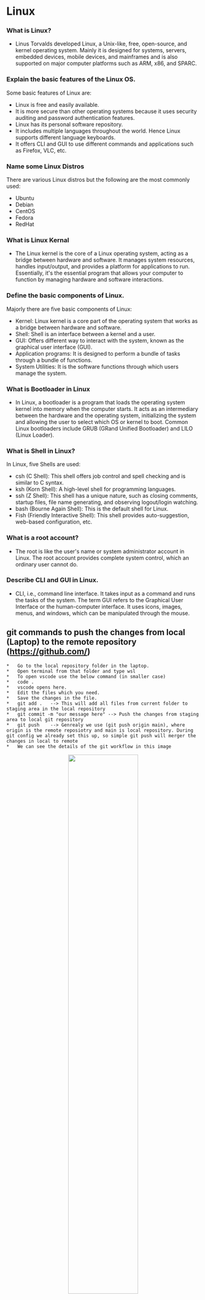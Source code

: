 # Linux
### What is Linux?
* Linus Torvalds developed Linux, a Unix-like, free, open-source, and kernel operating system. Mainly it is designed for systems, servers, embedded devices, mobile devices, and mainframes and is also supported on major computer platforms such as ARM, x86, and SPARC.

### Explain the basic features of the Linux OS.
Some basic features of Linux are:

* Linux is free and easily available.
* It is more secure than other operating systems because it uses security auditing and password authentication features.
* Linux has its personal software repository.
* It includes multiple languages throughout the world. Hence Linux supports different language keyboards.
* It offers CLI and GUI to use different commands and applications such as Firefox, VLC, etc.

### Name some Linux Distros
There are various Linux distros but the following are the most commonly used:

* Ubuntu
* Debian
* CentOS
* Fedora
* RedHat

### What is Linux Kernal
* The Linux kernel is the core of a Linux operating system, acting as a bridge between hardware and software. It manages system resources, handles input/output, and provides a platform for applications to run. Essentially, it's the essential program that allows your computer to function by managing hardware and software interactions. 

### Define the basic components of Linux.
Majorly there are five basic components of Linux:

* Kernel: Linux kernel is a core part of the operating system that works as a bridge between hardware and software.
* Shell: Shell is an interface between a kernel and a user.
* GUI: Offers different way to interact with the system, known as the graphical user interface (GUI).
* Application programs: It is designed to perform a bundle of tasks through a bundle of functions.
* System Utilities: It is the software functions through which users manage the system.

### What is Bootloader in Linux
* In Linux, a bootloader is a program that loads the operating system kernel into memory when the computer starts. It acts as an intermediary between the hardware and the operating system, initializing the system and allowing the user to select which OS or kernel to boot. Common Linux bootloaders include GRUB (GRand Unified Bootloader) and LILO (Linux Loader). 

###  What is Shell in Linux?
In Linux, five Shells are used:

* csh (C Shell): This shell offers job control and spell checking and is similar to C syntax.
* ksh (Korn Shell): A high-level shell for programming languages.
* ssh (Z Shell): This shell has a unique nature, such as closing comments, startup files, file name generating, and observing logout/login watching.
* bash (Bourne Again Shell): This is the default shell for Linux.
* Fish (Friendly Interactive Shell): This shell provides auto-suggestion, web-based configuration, etc.


### What is a root account?
* The root is like the user's name or system administrator account in Linux. The root account provides complete system control, which an ordinary user cannot do.

### Describe CLI and GUI in Linux.
* CLI, i.e., command line interface. It takes input as a command and runs the tasks of the system. 
The term GUI refers to the Graphical User Interface or the human-computer interface. It uses icons, images, menus, and windows, which can be manipulated through the mouse.
 

## git commands to push the changes from local (Laptop) to the remote repository (https://github.com/)
    *   Go to the local repository folder in the laptop.
    *   Open terminal from that folder and type wsl
    *   To open vscode use the below command (in smaller case)
    *   code .
    *   vscode opens here.
    *   Edit the files which you need.
    *   Save the changes in the file.
    *   git add .   --> This will add all files from current folder to staging area in the local repository
    *   git commit -m "our message here" --> Push the changes from staging area to local git repository
    *   git push    --> Genrealy we use (git push origin main), where origin is the remote reposiotry and main is local repository. During git config we already set this up, so simple git push will merger the changes in local to remote
    *   We can see the details of the git workflow in this image  
<p align="center">
    <img width="60%" src="https://business-science.github.io/shiny-production-with-aws-book/img/09_git_cli/git_commands.png">
</p>

# Linux Commands
This page contains linux shell commands and its details

## Basic Commands
### . (dot)
* dot means current directory
### ..  (double dot)
* double dot means parent directory
### man 
* manual availabe in linux
*Example*
```
man cd
```
This will show the list of options and details for cd command. Likewise use man for other commands
### uname -a 
* Operating system version
### whoami 
* Username (eg:ubuntu)
### clear
* To clear the screen (ctrl+l)
### history
* It shows all the command which you works previously
### sudo
* Root user permission (super user do)
### vi (text editor)
* Command : vi [filename]
* To insert : press i or insert button
* To save and quit : esc - shift + semicolon - :wq
* To quit : esc - shift + semicolon - :q!
### nano (It is also a text editor)
* Command : nano [filename]
### pwd (parent working directory) 
* (/home/ubuntu) --> home directory
### cd (change directory)
* cd [without arguments]    : This will return you to your home directory. 
* cd [directory_name]       : This will move you into the specified directory. You can use either a relative path (relative to your current directory) or an absolute path (starting from the root directory, /). 
* cd ..                     : This moves you up one level in the directory hierarchy (to the parent directory). 

*Example*

```
/mnt/d/Priyas git$ cd ..
/mnt/d$
```
* cd -                      : This will take you back to the previously visited directory. 

*Example*
```
priya@LAPTOP-TSTPS35I:/mnt/d/Priyas git/data$ cd
priya@LAPTOP-TSTPS35I:~$ cd -
/mnt/d/Priyas git/data
priya@LAPTOP-TSTPS35I:/mnt/d/Priyas git/data$
```

* cd /                      : This will take you to the root directory. 
* cd ~                      : This will take you to your home directory, similar to cd alone. 

### mkdir (make directory)
* To create a new directory
    * mkdir [dir_name]
* mkdir -p : It is used to create a sub directory even it doesn't exists.
    * mkdir -p [dir1]/[dir2]/[dir3]

### ls (list)
* To check the list of files and directory in current folder.
* ls -lstr
    * -l : long listing format(permissions,size,etc)
    * -s : shows file size in blocks(leftmost column)
    * -t : sorts by modification time(most recent files)
    * -r : reverse the sorting order
    * -s : sorts by file(largest to smallest)
* ls -a : shows hidden files and directory

### touch 
* To create an empty file or change the timestamp of an existing file.
    * touch [file_name.txt]

### rm (remove)
* To remove the file or directory.
    * rm [file_name or directory_name]
    * rm *.txt  : It will remove all the .txt files.
    * rm *      : To remove all the files.

### cat (concatenate)
* It is used to read and display the contents of files.
    * cat [file_name]

### mv (move or rename files)
* Use the mv command to move files and directories from one directory to another or to rename a file or directory.
    * mv [options] [source-file] [destination-file]
        * source_file_name = The name of the files that we want to rename or move.
        * Destination_file_name = The name of the new location or the name of the file.

### cp (copy)
* copies the source file specified by the SourceFile parameter to the destination file specified by the TargetFile parameter.
    * cp [options] [source] [destination]

### echo
* The echo command in Linux is a built-in command that allows users to display lines of text or strings that are passed as arguments
    * echo [option] [string]

* [options] = The various options available for modifying the behavior of the `echo` command
* [string] = It is the string that we want to display.

### >> ( it appends the data of an existing file.)
### > (operator used for overwriting files that already exist in the directory.)

## Process Management (ps, top, kill, nohup)

## Project Setup – AutoReports (LINUX Course Project)

* You are a developer managing a project named AutoReports on a Linux system.
* You are currently located in your Downloads directory:
  /home/yourusername/Downloads
* This directory contains a mix of files.
### Tasks
* Create a new project folder named AutoReports in your home directory.

*Example*

```
priya@LAPTOP-TSTPS35I:/home$ sudo mkdir AutoReports
priya@LAPTOP-TSTPS35I:/home$ ls
AutoReports  priya
```
* Inside AutoReports, create the following folder structure using a single command:
    *	src/
    *	src/scripts/
    *	src/modules/
    *	output/
    *	logs/

*Example*

```
priya@LAPTOP-TSTPS35I:/home$ cd AutoReports/
priya@LAPTOP-TSTPS35I:/home/AutoReports$ sudo mkdir -p src/scripts src/modules output logs
priya@LAPTOP-TSTPS35I:/home/AutoReports$ ls
logs  output  src
priya@LAPTOP-TSTPS35I:/home/AutoReports$ cd src
priya@LAPTOP-TSTPS35I:/home/AutoReports/src$ ls
modules  scripts
```
* In the Downloads directory, there are three files:
    * report1.txt
    * report2.txt
    * report_final.txt
    * Move only the files that start with report and end with .txt to the AutoReports/output/ directory.

*Example*

```
priya@LAPTOP-TSTPS35I:/mnt/c/Users/LOGAPRIYA$ cd Downloads/
priya@LAPTOP-TSTPS35I:/mnt/c/Users/LOGAPRIYA/Downloads$ touch report1.txt report2.txt report_final.txt
priya@LAPTOP-TSTPS35I:/mnt/c/Users/LOGAPRIYA/Downloads$ ls

priya@LAPTOP-TSTPS35I:/home/AutoReports$ sudo mv /mnt/c/Users/LOGAPRIYA/Downloads/report*.txt ./output/
priya@LAPTOP-TSTPS35I:/home/AutoReports$ ls
logs  output  src
priya@LAPTOP-TSTPS35I:/home/AutoReports$ cd output
priya@LAPTOP-TSTPS35I:/home/AutoReports/output$ ls
report1.txt  report2.txt  report_final.txt
```
* Inside src/scripts, create a blank file named main.sh and make it executable.

*Example*

```
priya@LAPTOP-TSTPS35I:/home/AutoReports/src/scripts$ sudo touch main.sh
priya@LAPTOP-TSTPS35I:/home/AutoReports/src/scripts$ ls
main.sh
```
* In the logs directory:
    * Create a file named error.log.
    * Then, create a symbolic link to error.log inside the src/ directory.

*Example*

```
priya@LAPTOP-TSTPS35I:/home/AutoReports$ sudo touch ./logs/error.log
priya@LAPTOP-TSTPS35I:/home/AutoReports$ ls
logs  output  src
priya@LAPTOP-TSTPS35I:/home/AutoReports$ cd logs
priya@LAPTOP-TSTPS35I:/home/AutoReports/logs$ ls
error.log

priya@LAPTOP-TSTPS35I:/home/AutoReports/logs$ cd ..
priya@LAPTOP-TSTPS35I:/home/AutoReports$ ls
logs  output  src
priya@LAPTOP-TSTPS35I:/home/AutoReports$ cd src
priya@LAPTOP-TSTPS35I:/home/AutoReports/src$  sudo ln -s ../logs/error.log ./error_link
priya@LAPTOP-TSTPS35I:/home/AutoReports/src$ ls
error_link  modules  scripts

```
* Remove the entire modules directory only if it exists and is empty.

*Example*

```
priya@LAPTOP-TSTPS35I:/home$ ls
AutoReports  priya
priya@LAPTOP-TSTPS35I:/home$ cd AutoReports/
priya@LAPTOP-TSTPS35I:/home/AutoReports$ ls
logs  output  src
priya@LAPTOP-TSTPS35I:/home/AutoReports$ cd ..
priya@LAPTOP-TSTPS35I:/home$ sudo rmdir --ignore-fail-on-non-empty AutoReports/
priya@LAPTOP-TSTPS35I:/home$ ls
AutoReports  priya
priya@LAPTOP-TSTPS35I:/home$ cd AutoReports/
priya@LAPTOP-TSTPS35I:/home/AutoReports$ ls
logs  output  src
priya@LAPTOP-TSTPS35I:/home/AutoReports/src$ cd ../..
priya@LAPTOP-TSTPS35I:/home$ sudo rm -rf AutoReports
priya@LAPTOP-TSTPS35I:/home$ ls
priya

```
## Output of tree ~/AutoReports

![alt text](image.png)